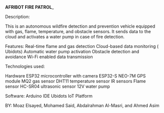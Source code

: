 
____________________________________________________________________________________AFRIBOT FIRE PATROL_____________________________________________________________________________________

Description:


 This is an autonomous wildfire detection and prevention vehicle equipped with gas, flame, temperature, and obstacle sensors. It sends data to the cloud and activates a water pump in case of fire detection.


Features: Real-time flame and gas detection
 Cloud-based data monitoring ( Ubidots) 
Automatic water pump activation 
Obstacle detection and avoidance
 Wi-Fi enabled data transmission


Technologies used:
 
Hardware ESP32 microcontroller with camera ESP32-S 
NEO-7M GPS module 
MQ2 gas sensor 
DHT11 temperature sensor 
IR sensors Flame sensor 
HC-SR04 ultrasonic sensor 
12V water pump 


Software:
 Arduino IDE
 Ubidots IoT Platform 


BY: Moaz Elsayed, Mohamed Said, Abdalrahman Al-Masri, and Ahmed Asim
